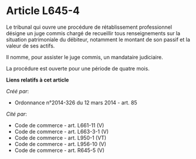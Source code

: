# Article L645-4

Le tribunal qui ouvre une procédure de rétablissement professionnel désigne un juge commis chargé de recueillir tous
renseignements sur la situation patrimoniale du débiteur, notamment le montant de son passif et la valeur de ses actifs.

Il nomme, pour assister le juge commis, un mandataire judiciaire.

La procédure est ouverte pour une période de quatre mois.

**Liens relatifs à cet article**

_Créé par_:

  - Ordonnance n°2014-326 du 12 mars 2014 - art. 85

_Cité par_:

  - Code de commerce - art. L661-11 (V)
  - Code de commerce - art. L663-3-1 (V)
  - Code de commerce - art. L950-1 (VT)
  - Code de commerce - art. L956-10 (V)
  - Code de commerce - art. R645-5 (V)
